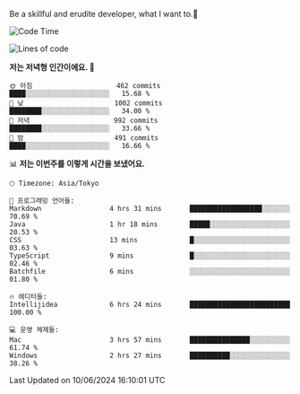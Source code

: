 Be a skillful and erudite developer, what I want to.👶

<!--START_SECTION:waka-->
![Code Time](http://img.shields.io/badge/Code%20Time-867%20hrs%2049%20mins-blue)

![Lines of code](https://img.shields.io/badge/%EC%A0%80%EB%8A%94%20%EC%97%AC%ED%83%9C%EA%B9%8C%EC%A7%80%20-2.3%20million%20%EC%A4%84%EC%9D%98%20%EC%BD%94%EB%93%9C%EB%A5%BC%20%EC%9E%91%EC%84%B1%ED%96%88%EC%96%B4%EC%9A%94.-blue)

**저는 저녁형 인간이에요. 🦉** 

```text
🌞 아침                     462 commits         ████░░░░░░░░░░░░░░░░░░░░░   15.68 % 
🌆 낮　                     1002 commits        ████████░░░░░░░░░░░░░░░░░   34.00 % 
🌃 저녁                     992 commits         ████████░░░░░░░░░░░░░░░░░   33.66 % 
🌙 밤　                     491 commits         ████░░░░░░░░░░░░░░░░░░░░░   16.66 % 
```


📊 **저는 이번주를 이렇게 시간을 보냈어요.** 

```text
🕑︎ Timezone: Asia/Tokyo

💬 프로그래밍 언어들: 
Markdown                 4 hrs 31 mins       ██████████████████░░░░░░░   70.69 % 
Java                     1 hr 18 mins        █████░░░░░░░░░░░░░░░░░░░░   20.53 % 
CSS                      13 mins             █░░░░░░░░░░░░░░░░░░░░░░░░   03.63 % 
TypeScript               9 mins              █░░░░░░░░░░░░░░░░░░░░░░░░   02.46 % 
Batchfile                6 mins              ░░░░░░░░░░░░░░░░░░░░░░░░░   01.80 % 

🔥 에디터들: 
Intellijidea             6 hrs 24 mins       █████████████████████████   100.00 % 

💻 운영 체제들: 
Mac                      3 hrs 57 mins       ███████████████░░░░░░░░░░   61.74 % 
Windows                  2 hrs 27 mins       ██████████░░░░░░░░░░░░░░░   38.26 % 
```


 Last Updated on 10/06/2024 16:10:01 UTC
<!--END_SECTION:waka-->
